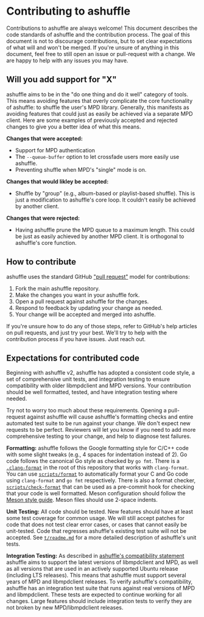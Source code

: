 # Contributing to ashuffle

Contributions to ashuffle are always welcome! This document describes the
code standards of ashuffle and the contribution process. The goal of this
document is not to discourage contributions, but to set clear expectations
of what will and won't be merged. If you're unsure of anything in this
document, feel free to still open an issue or pull-request with a change. We
are happy to help with any issues you may have.

## Will you add support for "X"

ashuffle aims to be in the "do one thing and do it well" category of tools.
This means avoiding features that overly complicate the core functionality of
ashuffle: to shuffle the user's MPD library. Generally, this manifests as
avoiding features that could just as easily be achieved via a separate MPD
client. Here are some examples of previously accepted and rejected changes to
give you a better idea of what this means.

**Changes that were accepted:**

* Support for MPD authentication
* The `--queue-buffer` option to let crossfade users more easily use ashuffle.
* Preventing shuffle when MPD's "single" mode is on.

**Changes that would likley be accepted:**

* Shuffle by "group" (e.g., album-based or playlist-based shuffle). This is
  just a modification to ashuffle's core loop. It couldn't easily be achieved
  by another client.

**Changes that were rejected:**

* Having ashuffle prune the MPD queue to a maximum length. This could be just
  as easily achieved by another MPD client. It is orthogonal to ashuffle's
  core function.

## How to contribute

ashuffle uses the standard GitHub ["pull request"][1] model for contributions:

1. Fork the main ashuffle repository.
2. Make the changes you want in your ashuffle fork.
3. Open a pull request against ashuffle for the changes.
4. Respond to feedback by updating your change as needed.
5. Your change will be accepted and merged into ashuffle.

If you're unsure how to do any of those steps, refer to GitHub's help articles
on pull requests, and just try your best. We'll try to help with the
contribution process if you have issues. Just reach out.

## Expectations for contributed code

Beginning with ashuffle v2, ashuffle has adopted a consistent code style,
a set of comprehensive unit tests, and integration testing to ensure
compatibility with older libmpdclient and MPD versions. Your contribution
should be well formatted, tested, and have integration testing where needed.

Try not to worry too much about these requirements. Opening a pull-request
against ashuffle will cause ashuffle's formatting checks and entire automated
test suite to be run against your change. We don't expect new requests to be
perfect. Reviewers will let you know if you need to add more comprehensive
testing to your change, and help to diagnose test failures.

**Formatting:** ashuffle follows the Google formatting style for C/C++ code
with some slight tweaks (e.g., 4 spaces for indentation instead of 2). Go
code follows the canonical Go style as checked by `go fmt`. There is a
[`.clang-format`](.clang-format) in the root of this repository that works with
`clang-format`.  You can use [`scripts/format`](scripts/format) to automatically
format your C and Go code using `clang-format` and `go fmt` respectively. There
is also a format checker, [`scripts/check-format`](scripts/check-format) that
can be used as a pre-commit hook for checking that your code is well formatted.
Meson configuration should follow the [Meson style guide](
https://mesonbuild.com/Style-guide.html). Meson files should use 2-space
indents.

**Unit Testing:** All code should be tested. New features should have at least
some test coverage for common usage. We will still accept patches for code
that does not test clear error cases, or cases that cannot easily be
unit-tested. Code that regresses ashuffle's existing test suite will not be
accepted. See [`t/readme.md`](t/readme.md) for a more detailed description of
ashuffle's unit tests.

**Integration Testing:** As described in
[ashuffle's compatibility statement](readme.md#mpd-version-support) ashuffle
aims to support the latest versions of libmpdclient and MPD, as well as all
versions that are used in an actively supported Ubuntu release
(including LTS releases). This means that ashuffle must support several
years of MPD and libmpdclient releases. To verify ashuffle's compatibility,
ashuffle has an integration test suite that runs against real versions of
MPD and libmpdclient. These tests are expected to continue working for all
changes. Large features should include integration tests to verify they are
not broken by new MPD/libmpdclient releases.

[1]: https://help.github.com/en/articles/about-pull-requests
